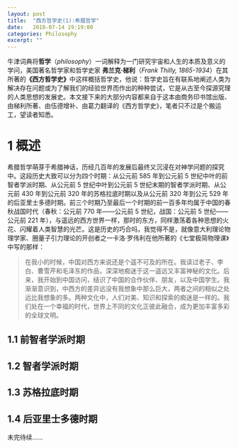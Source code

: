 ```yaml
---
layout: post
title:  "西方哲学史(1):希腊哲学"
date:   2018-07-14 19:19:00
categories: Philosophy
excerpt: ""
---
```


<div class="post-style">

<p>牛津词典将<strong>哲学</strong>（<em>philosophy</em>）一词解释为一门研究宇宙和人生的本质及意义的学问，美国著名哲学家和哲学史家 <strong>弗兰克·梯利</strong>（<em>Frank Thilly, 1865-1934</em>）在其所著的<strong>《西方哲学史》</strong>中这样概括哲学史，他说：哲学史旨在有联系地阐述人类为解决存在问题或为了解我们的经验世界而作出的种种尝试，它是从古至今探源究理的人类思想的发展史。本文接下来的大部分内容都来自于这本由商务印书馆出版、由梯利所著、由伍德增补、由葛力翻译的《西方哲学史》，笔者只不过是个搬运工，望读者知悉。</p>

<h1>1 概述</h1>

<p>希腊哲学萌芽于希腊神话，历经几百年的发展后最终又沉浸在对神学问题的探究中。这段历史大致可以分为四个时期：从公元前 585 年到公元前 5 世纪中叶的前智者学派时期、从公元前 5 世纪中叶到公元前 5 世纪末期的智者学派时期、从公元前 430 年到公元前 320 年的苏格拉底时期以及从公元前 320 年到公元 529 年的后亚里士多德时期。前三个时期乃至最后一个时期的前一百多年均属于中国的春秋战国时代（春秋：公元前 770 年——公元前 5 世纪，战国：公元前 5 世纪——公元前 221 年），与遥远的西方世界一样，那时的东方，同样激荡着各种思想的火花、闪耀着人类智慧的光芒。这是历史的巧合吗，我觉得不是，就像意大利理论物理学家、圈量子引力理论的开创者之一卡洛·罗伟利在他所著的《七堂极简物理课》中写的那样：</p>

<blockquote>
在我小的时候，中国对西方来说还是个遥不可及的所在。我读过老子、李白、曹雪芹和毛泽东的作品，深深地痴迷于这一遥远又丰富神秘的文化。后来，我开始到中国访问，结识了中国的合作伙伴、朋友，以及中国学生。我渐渐意识到，中西方的差异远没有我想象中那么巨大，两者之间的相似之处远比我想象的多。两种文化中，人们对美、知识和探索的痴迷是一样的。我们处在一个幸福的时代，世界上不同的文化正彼此融合，成为更加丰富多彩的全球文明。
</blockquote>

<h2>1.1 前智者学派时期</h2>

<p></p>

<h2>1.2 智者学派时期</h2>

<h2>1.3 苏格拉底时期</h2>

<h2>1.4 后亚里士多德时期</h2>

<p class="post-text-noindent">未完待续……</p>

<p class="post-text-center"></p>
<p class="post-text-tablename"></p>